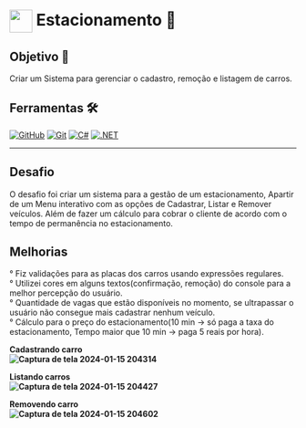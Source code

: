 </h1>
<h1>
    <a href="https://www.dio.me/">
     <img align="center" width="40px" src="https://hermes.digitalinnovation.one/assets/diome/logo-minimized.png"></a>
    <span> Estacionamento 🚗</span>
</h1>

 ## Objetivo 🎯
Criar um Sistema para gerenciar o cadastro, remoção e listagem de carros. 

## Ferramentas 🛠️
[![GitHub](https://img.shields.io/badge/GitHub-000?style=for-the-badge&logo=github&logoColor=30A3DC)](https://docs.github.com/)
[![Git](https://img.shields.io/badge/Git-000?style=for-the-badge&logo=git&logoColor=E94D5F)](https://git-scm.com/doc)
[![C#](https://img.shields.io/badge/C%23-239120?style=for-the-badge&logo=c-sharp&logoColor=white)](https://git-scm.com/doc)
[![.NET](https://img.shields.io/badge/.NET-512BD4?style=for-the-badge&logo=dotnet&logoColor=white)](https://git-scm.com/doc)



---
##  Desafio

O desafio foi criar um sistema para a gestão de um estacionamento, Apartir de um Menu interativo com as opções de Cadastrar, Listar e Remover veículos. Além de fazer um cálculo para cobrar o cliente de acordo com o tempo de permanência no estacionamento.

##  Melhorias
° Fiz validações para as placas dos carros usando expressões regulares. <br>
° Utilizei cores em alguns textos(confirmação, remoção) do console para a melhor percepção do usuário. <br>
° Quantidade de vagas que estão disponíveis no momento, se ultrapassar o usuário não consegue mais cadastrar nenhum veículo.<br>
° Cálculo para o preço do estacionamento(10 min -> só paga a taxa do estacionamento, Tempo maior que 10 min -> paga 5 reais por hora).

<b>Cadastrando carro <br>
![Captura de tela 2024-01-15 204314](https://github.com/Rebecavitoria45/Desafio-dio-.NET/assets/117654851/ad38568e-ea64-49e2-8bd7-74e9622b6e03)

<b>Listando carros <br>
![Captura de tela 2024-01-15 204427](https://github.com/Rebecavitoria45/Desafio-dio-.NET/assets/117654851/8a6426a3-9a8e-4c6a-afb0-5f05cf71e320)

<b>Removendo carro <br>
![Captura de tela 2024-01-15 204602](https://github.com/Rebecavitoria45/Desafio-dio-.NET/assets/117654851/f12284a9-7905-4ea2-a053-77f9d0595307)


